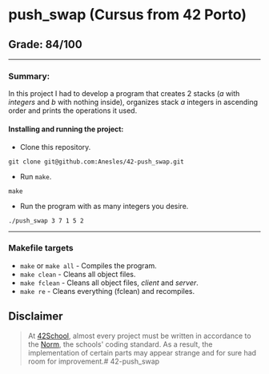 # **push_swap (Cursus from 42 Porto)**
## **Grade: 84/100**
---
### **Summary:**

In this project I had to develop a program that creates 2 stacks (_a_ with _integers_ and _b_ with nothing inside), organizes stack _a_ integers in ascending order and prints the operations it used.

#### **Installing and running the project:**
* Clone this repository.
```
git clone git@github.com:Anesles/42-push_swap.git
```
* Run `make`.
```
make
```
* Run the program with as many integers you desire.
```
./push_swap 3 7 1 5 2
```
---
### **Makefile targets**
* `make` or `make all` - Compiles the program.
* `make clean` - Cleans all object files.
* `make fclean` - Cleans all object files, _client_ and _server_.
* `make re` - Cleans everything (fclean) and recompiles.
## Disclaimer
> At [42School](https://en.wikipedia.org/wiki/42_(school)), almost every project must be written in accordance to the [Norm](./extras/en_norm.pdf), the schools' coding standard. As a result, the implementation of certain parts may appear strange and for sure had room for improvement.# 42-push_swap
